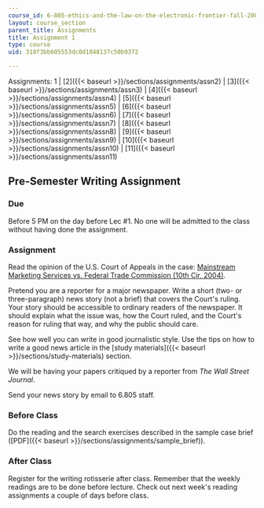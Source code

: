 ```yaml
---
course_id: 6-805-ethics-and-the-law-on-the-electronic-frontier-fall-2005
layout: course_section
parent_title: Assignments
title: Assignment 1
type: course
uid: 318f3bb605553dc0d1848137c50b9372

---
```


Assignments: 1 | [2]({{< baseurl >}}/sections/assignments/assn2) | [3]({{< baseurl >}}/sections/assignments/assn3) | [4]({{< baseurl >}}/sections/assignments/assn4) | [5]({{< baseurl >}}/sections/assignments/assn5) | [6]({{< baseurl >}}/sections/assignments/assn6) | [7]({{< baseurl >}}/sections/assignments/assn7) | [8]({{< baseurl >}}/sections/assignments/assn8) | [9]({{< baseurl >}}/sections/assignments/assn9) | [10]({{< baseurl >}}/sections/assignments/assn10) | [11]({{< baseurl >}}/sections/assignments/assn11)

Pre-Semester Writing Assignment
-------------------------------

### Due

Before 5 PM on the day before Lec #1. No one will be admitted to the class without having done the assignment.

### Assignment

Read the opinion of the U.S. Court of Appeals in the case: [Mainstream Marketing Services vs. Federal Trade Commission (10th Cir, 2004)](http://news.findlaw.com/hdocs/docs/ftc/mmsvftc021704opn.html).

Pretend you are a reporter for a major newspaper. Write a short (two- or three-paragraph) news story (not a brief) that covers the Court's ruling. Your story should be accessible to ordinary readers of the newspaper. It should explain what the issue was, how the Court ruled, and the Court's reason for ruling that way, and why the public should care.

See how well you can write in good journalistic style. Use the tips on how to write a good news article in the [study materials]({{< baseurl >}}/sections/study-materials) section.

We will be having your papers critiqued by a reporter from _The Wall Street Journal_.

Send your news story by email to 6.805 staff.

### Before Class

Do the reading and the search exercises described in the sample case brief ([PDF]({{< baseurl >}}/sections/assignments/sample_brief)).

### After Class

Register for the writing rotisserie after class. Remember that the weekly readings are to be done before lecture. Check out next week's reading assignments a couple of days before class.